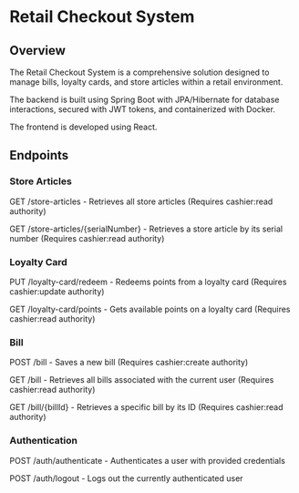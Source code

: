 # Retail Checkout System

## Overview
The Retail Checkout System is a comprehensive solution designed to manage bills, loyalty cards, and store articles within a retail environment. 

The backend is built using Spring Boot with JPA/Hibernate for database interactions, secured with JWT tokens, and containerized with Docker. 

The frontend is developed using React.

## Endpoints
### Store Articles

GET /store-articles - Retrieves all store articles (Requires cashier:read authority)

GET /store-articles/{serialNumber} - Retrieves a store article by its serial number (Requires cashier:read authority)

### Loyalty Card

PUT /loyalty-card/redeem - Redeems points from a loyalty card (Requires cashier:update authority)

GET /loyalty-card/points - Gets available points on a loyalty card (Requires cashier:read authority)

### Bill

POST /bill - Saves a new bill (Requires cashier:create authority)

GET /bill - Retrieves all bills associated with the current user (Requires cashier:read authority)

GET /bill/{billId} - Retrieves a specific bill by its ID (Requires cashier:read authority)

### Authentication

POST /auth/authenticate - Authenticates a user with provided credentials

POST /auth/logout - Logs out the currently authenticated user
